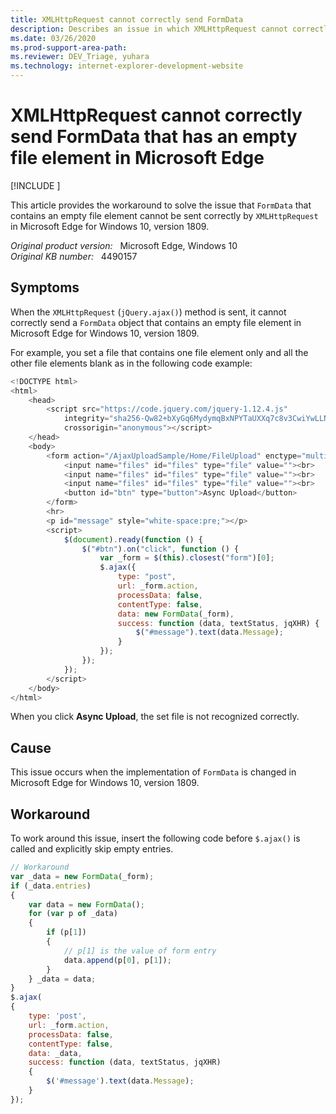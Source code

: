 ```yaml
---
title: XMLHttpRequest cannot correctly send FormData
description: Describes an issue in which XMLHttpRequest cannot correctly send FormData containing empty file elements in Microsoft Edge for Windows 10, version 1809.
ms.date: 03/26/2020
ms.prod-support-area-path: 
ms.reviewer: DEV_Triage, yuhara
ms.technology: internet-explorer-development-website
---
```

# XMLHttpRequest cannot correctly send FormData that has an empty file element in Microsoft Edge

[!INCLUDE [](../../../includes/browsers-important.md)]

This article provides the workaround to solve the issue that `FormData` that contains an empty file element cannot be sent correctly by `XMLHttpRequest` in Microsoft Edge for Windows 10, version 1809.

_Original product version:_ &nbsp; Microsoft Edge, Windows 10  
_Original KB number:_ &nbsp; 4490157

## Symptoms

When the `XMLHttpRequest` (`jQuery.ajax()`) method is sent, it cannot correctly send a `FormData` object that contains an empty file element in Microsoft Edge for Windows 10, version 1809.

For example, you set a file that contains one file element only and all the other file elements blank as in the following code example:

```javascript
<!DOCTYPE html>
<html>
    <head>
        <script src="https://code.jquery.com/jquery-1.12.4.js"
            integrity="sha256-Qw82+bXyGq6MydymqBxNPYTaUXXq7c8v3CwiYwLLNXU="
            crossorigin="anonymous"></script>
    </head>
    <body>
        <form action="/AjaxUploadSample/Home/FileUpload" enctype="multipart/form-data" method="post">
            <input name="files" id="files" type="file" value=""><br>
            <input name="files" id="files" type="file" value=""><br>
            <input name="files" id="files" type="file" value=""><br>
            <button id="btn" type="button">Async Upload</button>
        </form>
        <hr>
        <p id="message" style="white-space:pre;"></p>
        <script>
            $(document).ready(function () {
                $("#btn").on("click", function () {
                    var _form = $(this).closest("form")[0];
                    $.ajax({
                        type: "post",
                        url: _form.action,
                        processData: false,
                        contentType: false,
                        data: new FormData(_form),
                        success: function (data, textStatus, jqXHR) {
                            $("#message").text(data.Message);
                        }
                    });
                });
            });
        </script>
    </body>
</html>
```

When you click **Async Upload**, the set file is not recognized correctly.

## Cause

This issue occurs when the implementation of `FormData` is changed in Microsoft Edge for Windows 10, version 1809.

## Workaround

To work around this issue, insert the following code before `$.ajax()` is called and explicitly skip empty entries.

```javascript
// Workaround
var _data = new FormData(_form);
if (_data.entries)
{
    var data = new FormData();
    for (var p of _data)
    {
        if (p[1])
        {
            // p[1] is the value of form entry
            data.append(p[0], p[1]);
        }
    } _data = data;
}
$.ajax(
{
    type: 'post',
    url: _form.action,
    processData: false,
    contentType: false,
    data: _data,
    success: function (data, textStatus, jqXHR)
    {
        $('#message').text(data.Message);
    }
});
```
